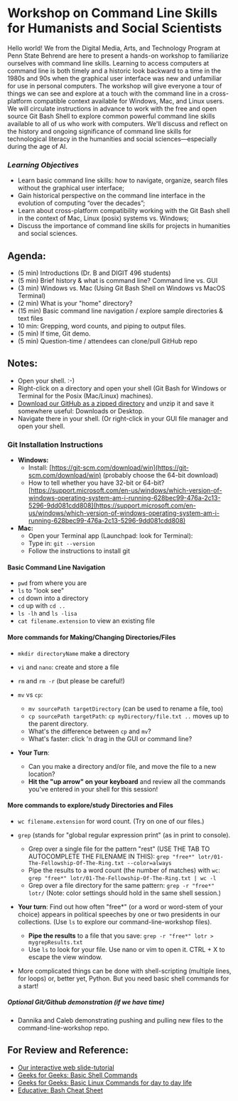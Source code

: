 # Workshop on Command Line Skills for Humanists and Social Scientists

Hello world! We from the Digital Media, Arts, and Technology Program at Penn State Behrend are here to present a hands-on workshop to familiarize ourselves with command line skills. Learning to access computers at command line is both timely and a historic look backward to a time in the 1980s and 90s when the graphical user interface was new and unfamiliar for use in personal computers. The workshop will give everyone a tour of things we can see and explore at a touch with the command line in a cross-platform compatible context available for Windows, Mac, and Linux users. We will circulate instructions in advance to work with the free and open source Git Bash Shell to explore common powerful command line skills available to all of us who work with computers. We'll discuss and reflect on the history and ongoing significance of command line skills for technological literacy in the humanities and social sciences—especially during the age of AI.

### *Learning Objectives*
* Learn basic command line skills: how to navigate, organize, search files
without the graphical user interface;
* Gain historical perspective on the command line interface in the evolution of
computing “over the decades”; 
* Learn about cross-platform compatibility working with the Git Bash shell in
the context of Mac, Linux (posix) systems vs. Windows;
* Discuss the importance of command line skills for projects in humanities and
social sciences.

## Agenda: 

* (5 min) Introductions (Dr. B and DIGIT 496 students)
* (5 min) Brief history & what is command line? Command line vs. GUI
* (3 min) Windows vs. Mac (Using Git Bash Shell on Windows vs MacOS Terminal)
* (2 min) What is your "home" directory?
* (15 min) Basic command line navigation / explore sample directories & text files
* 10 min: Grepping, word counts, and piping to output files.
* (5 min) If time, Git demo.
* (5 min) Question-time / attendees can clone/pull GitHub repo

## Notes:
* Open your shell. :-) 
* Right-click on a directory and open your shell (Git Bash for Windows or Terminal for the Posix (Mac/Linux) machines).
* [Download our GitHub as a zipped directory](https://github.com/newtfire/command-line-workshop/archive/refs/tags/1.0.zip) and unzip it and save it somewhere useful: Downloads or Desktop. 
*  Navigate there in your shell. (Or right-click in your GUI file manager and open your shell.

### Git Installation Instructions
  * **Windows:**
    * Install: [https://git-scm.com/download/win](https://git-scm.com/download/win) (probably choose the 64-bit download)
    * How to tell whether you have 32-bit or 64-bit? [https://support.microsoft.com/en-us/windows/which-version-of-windows-operating-system-am-i-running-628bec99-476a-2c13-5296-9dd081cdd808](https://support.microsoft.com/en-us/windows/which-version-of-windows-operating-system-am-i-running-628bec99-476a-2c13-5296-9dd081cdd808)
  * **Mac:**
    * Open your Terminal app (Launchpad: look for Terminal):
    * Type in: `git --version`
    * Follow the instructions to install git

#### Basic Command Line Navigation
* `pwd` from where you are
* `ls` to "look see"
* `cd` down into a directory
* `cd` up with `cd ..`
* `ls -lh` and `ls -lisa` 
* `cat filename.extension` to view an existing file

#### More commands for Making/Changing Directories/Files
* `mkdir directoryName` make a directory
* `vi` and `nano`: create and store a file
* `rm` and `rm -r` (but please be careful!)
* `mv` vs `cp`:
     * `mv sourcePath targetDirectory` (can be used to rename a file, too)
     *  `cp sourcePath targetPath`: `cp myDirectory/file.txt ..` moves up to the parent directory.
     *  What's the difference between `cp` and `mv`?
     *  What's faster: click 'n drag in the GUI or command line?

* **Your Turn**:
    * Can you make a directory and/or file, and move the file to a new location?
    * **Hit the "up arrow" on your keyboard** and review all the commands you've entered in your shell for this session!


#### More commands to explore/study Directories and Files
* `wc filename.extension` for word count. (Try on one of our files.)
* `grep` (stands for "global regular expression print" (as in print to console). 
    * Grep over a single file for the pattern "rest" (USE THE TAB TO AUTOCOMPLETE THE FILENAME IN THIS): `grep "free*" lotr/01-The-Fellowship-Of-The-Ring.txt --color=always`
    * Pipe the results to a word count (the number of matches) with `wc`: `grep "free*" lotr/01-The-Fellowship-Of-The-Ring.txt | wc -l`
    * Grep over a file directory for the same pattern: `grep -r "free*" lotr/` (Note: color settings should hold in the same shell session.)
* **Your turn**: Find out how often "free*" (or a word or word-stem of your choice) appears in political speeches by one or two presidents in our collections. (Use `ls` to explore our command-line-workshop files).
    * **Pipe the results** to a file that you save: `grep -r "free*" lotr > mygrepResults.txt`
    * Use `ls` to look for your file. Use nano or vim to open it. CTRL + X to escape the view window.

* More complicated things can be done with shell-scripting (multiple lines, for loops) or, better yet, Python. But you need basic shell commands for a start!

##### Optional Git/Github demonstration (if we have time)
* Dannika and Caleb demonstrating pushing and pulling new files to the command-line-workshop repo.
  
## For Review and Reference:
* [Our interactive web slide-tutorial](https://slides.com/elisabeshero-bondar/shell-git-nav/)
* [Geeks for Geeks: Basic Shell Commands](https://www.geeksforgeeks.org/basic-shell-commands-in-linux/)
* [Geeks for Geeks: Basic Linux Commands for day to day life](https://www.geeksforgeeks.org/basic-linux-commands-day-day-life/)
* [Educative: Bash Cheat Sheet](https://www.educative.io/blog/bash-shell-command-cheat-sheet)

  


  

